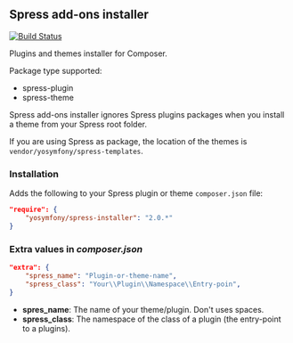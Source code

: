 ## Spress add-ons installer

[![Build Status](https://travis-ci.org/yosymfony/Spress-installer.png?branch=master)](https://travis-ci.org/yosymfony/Spress-installer)

Plugins and themes installer for Composer.

Package type supported:

* spress-plugin
* spress-theme

Spress add-ons installer ignores Spress plugins packages when you install a theme
from your Spress root folder.

If you are using Spress as package, the location of the themes is `vendor/yosymfony/spress-templates`.

### Installation

Adds the following to your Spress plugin or theme `composer.json` file:

```json
"require": {
    "yosymfony/spress-installer": "2.0.*"
}
```

### Extra values in *composer.json*

```json
"extra": {
    "spress_name": "Plugin-or-theme-name",
    "spress_class": "Your\\Plugin\\Namespace\\Entry-poin",
}
```

* **spres_name**: The name of your theme/plugin. Don't uses spaces.
* **spress_class**: The namespace of the class of a plugin (the entry-point to a plugins).
